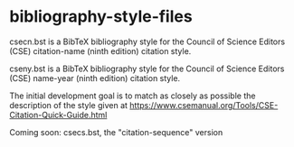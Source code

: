 # bibliography-style-files
csecn.bst is a BibTeX bibliography style for the Council of Science Editors (CSE) citation-name (ninth edition) citation style.

cseny.bst is a BibTeX bibliography style for the Council of Science Editors (CSE) name-year (ninth edition) citation style.

The initial development goal is to match as closely as possible the description of the style given at
https://www.csemanual.org/Tools/CSE-Citation-Quick-Guide.html

Coming soon: csecs.bst, the "citation-sequence" version
